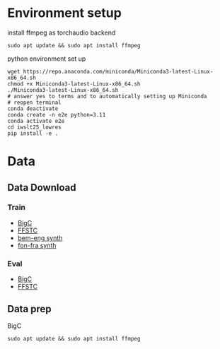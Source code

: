 
# Environment setup
install ffmpeg as torchaudio backend
``` shell
sudo apt update && sudo apt install ffmpeg
```
python environment set up
``` shell
wget https://repo.anaconda.com/miniconda/Miniconda3-latest-Linux-x86_64.sh
chmod +x Miniconda3-latest-Linux-x86_64.sh
./Miniconda3-latest-Linux-x86_64.sh
# answer yes to terms and to automatically setting up Miniconda
# reopen terminal
conda deactivate
conda create -n e2e python=3.11
conda activate e2e
cd iwslt25_lowres
pip install -e .
```

# Data
## Data Download
### Train
- [BigC](https://github.com/csikasote/bigc/tree/main)
- [FFSTC](https://huggingface.co/datasets/GbeBenin/FFSTC)
- [bem-eng synth](https://drive.google.com/file/d/1JIHLcP45fgPkFx9hizEGFfIam9Ha2zAB/view?usp=sharing)
- [fon-fra synth](https://drive.google.com/file/d/1AFkO-GUEqEkN0748eF6EYg_4JnbL-ydC/view?usp=sharing)

### Eval
- [BigC](https://github.com/csikasote/iwslt_2025_bem_eng_test)
- [FFSTC](https://huggingface.co/datasets/GbeBenin/testdata)

## Data prep
BigC
``` shell
sudo apt update && sudo apt install ffmpeg
```

